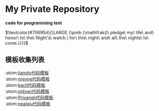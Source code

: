 # My Private Repository
__code for programming test__
<br>

$\textcolor{#70695d}{\LARGE {\pmb {\mathfrak{I\ pledge\ my\ life\ and\ honor\ to\ the\ Night's\ watch,\ for\ this\ night\ and\ all\ the\ nights\ to\ come.}}}}$

## 模板收集列表
:atom:[jiangly代码模板](https://www.cnblogs.com/WIDA/p/17633758.html)
<br>
:atom:[nreyog代码模板](https://gitee.com/nreyog/algorithm-board)
<br>
:atom:[kactl代码模板](https://github.com/kth-competitive-programming/kactl)
<br>
:atom:[oldyan代码模板](https://github.com/old-yan/CP-template)
<br>
:atom:[Priyansh代码模板](https://github.com/Priyansh19077/CP-Templates)
<br>
:atom:[nealwu代码模板](https://github.com/nealwu/competitive-programming)